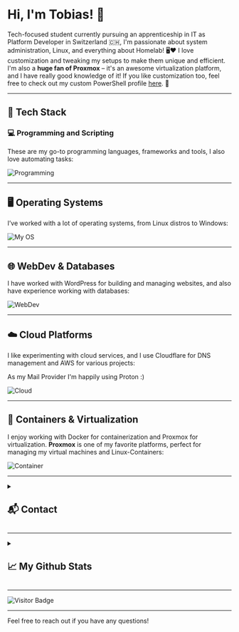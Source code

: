 # Hi, I'm Tobias! 👋

Tech-focused student currently pursuing an apprenticeship in IT as Platform Developer in Switzerland 🇨🇭, I'm passionate about system administration, Linux, and everything about Homelab! 🖥️❤️ I love customization and tweaking my setups to make them unique and efficient. I'm also a **huge fan of Proxmox** – it's an awesome virtualization platform, and I have really good knowledge of it! If you like customization too, feel free to check out my custom PowerShell profile [here](https://github.com/CrazyWolf13/unix-pwsh). 🚀

---

## 🔧 Tech Stack

### 💻 Programming and Scripting

These are my go-to programming languages, frameworks and tools, I also love automating tasks:

![Programming](https://go-skill-icons.vercel.app/api/icons?i=bash,powershell,python,fastapi,flask,git,github)

---

## 🖥️ Operating Systems

I’ve worked with a lot of operating systems, from Linux distros to Windows:

![My OS](https://go-skill-icons.vercel.app/api/icons?i=windows,linux,debian,ubuntu,nixos,bsd,android,raspberrypi)

---

## 🌐 WebDev & Databases

I have worked with WordPress for building and managing websites, and also have experience working with databases:

![WebDev](https://go-skill-icons.vercel.app/api/icons?i=wordpress,divi,figma,postgres,mysql,sqlite)

---

## ☁️ Cloud Platforms

I like experimenting with cloud services, and I use Cloudflare for DNS management and AWS for various projects:

As my Mail Provider I'm happily using Proton :)

![Cloud](https://go-skill-icons.vercel.app/api/icons?i=cloudflare,aws,proton)

---

## 🐳 Containers & Virtualization

I enjoy working with Docker for containerization and Proxmox for virtualization. **Proxmox** is one of my favorite platforms, perfect for managing my virtual machines and Linux-Containers:

![Container](https://go-skill-icons.vercel.app/api/icons?i=docker,lxc,proxmox)

---

<details>
 <summary>

  ## 📬 Contact</summary>
  You can reach me via Matrix: `@crazywolf13:matrix.org`  
  <br>
  Or connect with me on LinkedIn:  
  [![LinkedIn](https://skillicons.dev/icons?i=linkedin)](https://www.linkedin.com/in/tobias-meier-5597b6314/)
</details>

---


<details>
 <summary>

  ## 📈 My Github Stats</summary>
  ![](https://github-readme-stats.vercel.app/api?username=CrazyWolf13&show_icons=true&locale=en&theme=tokyonight)
  ![](http://github-profile-summary-cards.vercel.app/api/cards/profile-details?username=CrazyWolf13&theme=tokyonight)
  ![](http://github-profile-summary-cards.vercel.app/api/cards/most-commit-language?username=CrazyWolf13&theme=tokyonight)

  

</details>

---

![Visitor Badge](https://visitor-badge.laobi.icu/badge?page_id=CrazyWolf13.CrazyWolf13)

---

Feel free to reach out if you have any questions!
